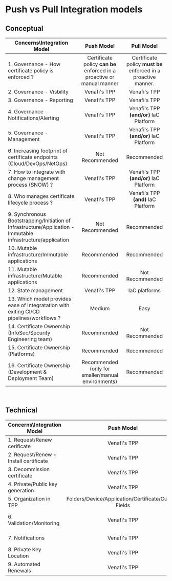# Push vs Pull Integration models

## Conceptual

| Concerns\Integration Model     | Push Model     | Pull Model     |
| --------------- |:-----------:|:-----------------:|
|1. Governance - How certificate policy is enforced ? | Certificate policy **can be** enforced in a proactive or manual manner | Certificate policy **must be** enforced in a proactive manner. |
|2. Governance - Visbility | Venafi's TPP | Venafi's TPP |
|3. Governance - Reporting | Venafi's TPP | Venafi's TPP |
|4. Governance - Notifications/Alerting | Venafi's TPP | Venafi's TPP **(and/or)** IaC Platform |
|5. Governance - Management | Venafi's TPP | Venafi's TPP **(and/or)** IaC Platform |
|6. Increasing footprint of certificate endpoints (Cloud/DevOps/NetOps) | Not Recommended | Recommended |
|7. How to integrate with change management process (SNOW) ? | Venafi's TPP | Venafi's TPP **(and/or)** IaC Platform |
|8. Who manages certificate lifecycle process ? | Venafi's TPP | Venafi's TPP **(and)** IaC Platform |
|9. Synchronous Bootstrapping/Initiation of Infrastructure/Application - Immutable infrastructure/application | Not Recommended | Recommended |
|10. Mutable infrastructure/Immutable applications | Recommended | Recommended |
|11. Mutable infrastructure/Mutable applications | Recommended | Not Recommended |
|12. State management | Venafi's TPP | IaC platforms |
|13. Which model provides ease of Integratation with exiting CI/CD pipelines/workflows ? | Medium | Easy |
|14. Certificate Ownership (InfoSec/Security Engineering team) | Recommended | Not Recommended | 
|15. Certificate Ownership (Platforms) | Recommended | Recommended |
|16. Certificate Ownership (Development & Deployment Team) | Recommended (only for smaller/manual environments) | Recommended | 

<br>

## Technical 

| Concerns\Integration Model     | Push Model     | Pull Model     |
| --------------- |:-----------:|:-----------------:|
|1. Request/Renew cerificate | Venafi's TPP | IaC platform |
|2. Request/Renew + Install certificate | Venafi's TPP | IaC platforms |
|3. Decommission certificate | Venafi's TPP | IaC platforms **(and)** Venafi's TPP |
|4. Private/Public key generation | Venafi's TPP | IaC platforms |
|5. Organization in TPP | Folders/Device/Application/Certificate/Custom Fields | Folders/Certificate/Custom Fields |
|6. Validation/Monitoring | Venafi's TPP | IaC platform **(and/or)** Venafi's TPP (certificate based) |
|7. Notifications | Venafi's TPP | IaC platform **(and/or)** Venafi's TPP |
|8. Private Key Location | Venafi's TPP | IaC platforms |
|9. Automated Renewals | Venafi's TPP | IaC platforms |

<br>


